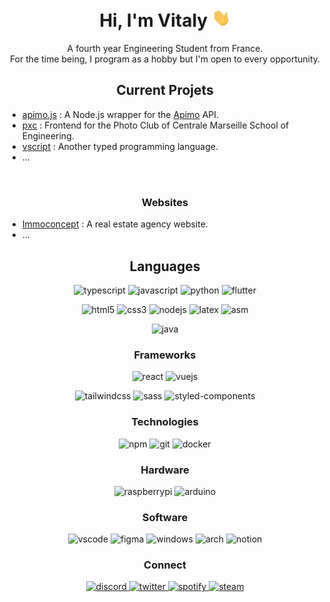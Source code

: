 <h1 align="center">Hi, I'm Vitaly <img width="30px" src="https://raw.githubusercontent.com/neikow/neikow/main/media/hi.gif"></h1>

<p align="center">A fourth year Engineering Student from France.</br>
For the time being, I program as a hobby but I'm open to every opportunity.</p>

<h2 align="center">Current Projets</h2>

* [apimo.js](https://github.com/Neikow/apimo.js) : A Node.js wrapper for the [Apimo](https://apimo.net/en/) API.
* [pxc](https://github.com/Neikow/pxc) : Frontend for the Photo Club of Centrale Marseille School of Engineering.
* [vscript](https://github.com/Neikow/vscript) : Another typed programming language.
* ...
</br>

<h3 align="center">Websites</h3>

* [Immoconcept](https://immoconcept.pro) : A real estate agency website.
* ...


<h2 align="center">Languages</h2>
<p align="center">
  <img src="https://img.shields.io/badge/typescript-%23007ACC.svg?style=for-the-badge&logo=typescript&logoColor=white" alt="typescript">
  <img src="https://img.shields.io/badge/javascript-%23323330.svg?style=for-the-badge&logo=javascript&logoColor=%23F7DF1E" alt="javascript">
  <img src="https://img.shields.io/badge/python-3670A0?style=for-the-badge&logo=python&logoColor=ffdd54" alt="python">
  <img src="https://img.shields.io/badge/Flutter-%2302569B.svg?style=for-the-badge&logo=Flutter&logoColor=white" alt="flutter">
</p>
<p align="center">
  <img src="https://img.shields.io/badge/html5-%23E34F26.svg?style=for-the-badge&logo=html5&logoColor=white" alt="html5">
  <img src="https://img.shields.io/badge/css3-%231572B6.svg?style=for-the-badge&logo=css3&logoColor=white" alt="css3">
  <img src="https://img.shields.io/badge/node.js-6DA55F?style=for-the-badge&logo=node.js&logoColor=white" alt="nodejs">
  <img src="https://img.shields.io/badge/latex-%23008080.svg?style=for-the-badge&logo=latex&logoColor=white" alt="latex">
  <img src="https://img.shields.io/badge/assembly-%233a56a6.svg?style=for-the-badge" alt="asm">
</p>
<p align="center">
  <img src="https://img.shields.io/badge/Java-ED8B00?style=for-the-badge&logo=openjdk&logoColor=white" alt="java">
</p>

<h3 align="center">Frameworks</h3>
<p align="center">
  <img src="https://img.shields.io/badge/react-%2320232a.svg?style=for-the-badge&logo=react&logoColor=%2361DAFB" alt="react">
  <img src="https://img.shields.io/badge/vuejs-%2335495e.svg?style=for-the-badge&logo=vuedotjs&logoColor=%234FC08D" alt="vuejs">
</p>
<p align="center">
  <img src="https://img.shields.io/badge/tailwindcss-%2338B2AC.svg?style=for-the-badge&logo=tailwind-css&logoColor=white" alt="tailwindcss">
  <img src="https://img.shields.io/badge/SASS-hotpink.svg?style=for-the-badge&logo=SASS&logoColor=white" alt="sass">
  <img src="https://img.shields.io/badge/styled--components-DB7093?style=for-the-badge&logo=styled-components&logoColor=white" alt="styled-components">
</p>

<h3 align="center">Technologies</h3>
<p align="center">
  <img src="https://img.shields.io/badge/NPM-%23000000.svg?style=for-the-badge&logo=npm&logoColor=white" alt="npm">
  <img src="https://img.shields.io/badge/git-%23F05033.svg?style=for-the-badge&logo=git&logoColor=white" alt="git">
  <img src="https://img.shields.io/badge/docker-%230db7ed.svg?style=for-the-badge&logo=docker&logoColor=white" alt="docker">
</p>

<h3 align="center">Hardware</h3>
<p align="center">
  <img src="https://img.shields.io/badge/-RaspberryPi-C51A4A?style=for-the-badge&logo=Raspberry-Pi" alt="raspberrypi">
  <img src="https://img.shields.io/badge/-Arduino-00979D?style=for-the-badge&logo=Arduino&logoColor=white" alt="arduino">
</p>


<h3 align="center">Software</h3>
<p align="center">
  <img src="https://img.shields.io/badge/Visual%20Studio%20Code-0078d7.svg?style=for-the-badge&logo=visual-studio-code&logoColor=white" alt="vscode">
  <img src="https://img.shields.io/badge/figma-%23F24E1E.svg?style=for-the-badge&logo=figma&logoColor=white" alt="figma">
  <img src="https://img.shields.io/badge/Windows-0078D6?style=for-the-badge&logo=windows&logoColor=white" alt="windows">
  <img src="https://img.shields.io/badge/Arch-1793D1?logo=arch-linux&logoColor=fff&style=for-the-badge" alt="arch">
  <img src="https://img.shields.io/badge/notion-ffffff?style=for-the-badge&logo=notion&logoColor=000000" alt="notion">
</p>

<h3 align="center">Connect</h3>
<p align="center">
  <a href="https://discordapp.com/users/275351185022779393">
    <img src="https://img.shields.io/badge/discord-%237289DA.svg?style=for-the-badge&logo=discord&logoColor=white" alt="discord">
  </a>
  <a href="https://twitter.com/witaly_n">
    <img src="https://img.shields.io/badge/Twitter-%231DA1F2.svg?style=for-the-badge&logo=Twitter&logoColor=white" alt="twitter">
  </a>
  <a href="https://open.spotify.com/user/neikow_">
    <img src="https://img.shields.io/badge/Spotify-1ED760?style=for-the-badge&logo=spotify&logoColor=white" alt="spotify">
  </a>
  <a href="https://steamcommunity.com/id/witalyn">
    <img src="https://img.shields.io/badge/steam-%23000000.svg?style=for-the-badge&logo=steam&logoColor=white" alt="steam">
  </a>
</p>
